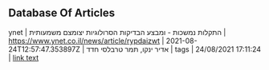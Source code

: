 ## Database Of Articles
ynet | התקלות נמשכות - ומבצע הבדיקות הסרולוגיות יצומצם משמעותית | https://www.ynet.co.il/news/article/rypdaizwt | 2021-08-24T12:57:47.353897Z | אדיר ינקו, תמר טרבלסי חדד | tags | 24/08/2021 17:11:24 | <a href="https://web.archive.org//web/20210824134845/https://www.ynet.co.il/news/article/rypdaizwt">link text</a>
